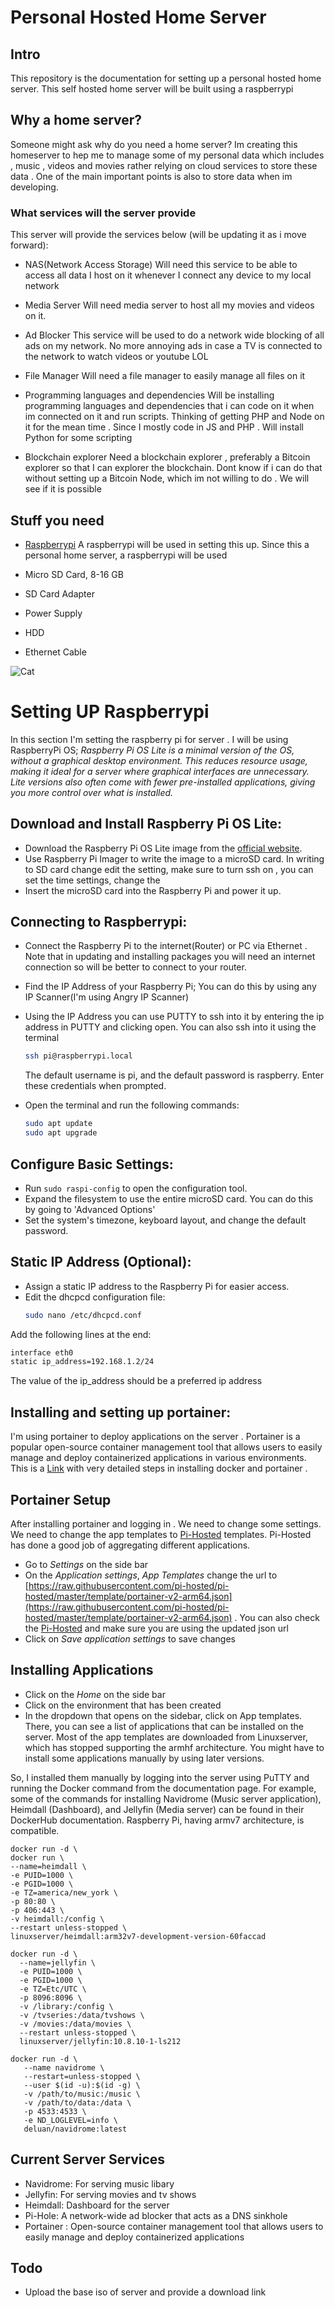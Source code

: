 # Personal Hosted Home Server 

## Intro
This repository is the documentation for setting up a personal hosted home server. This self hosted home server will be built using a raspberrypi 

## Why a home server? 
Someone might ask why do you need a home server? Im creating this homeserver to hep me to manage some of my personal data which includes , music , videos and movies rather relying on cloud services to store these data . One of the main important points is also to store data when im developing.

### What services will the server provide 
This server will provide the services below (will be updating it as i move forward):
- NAS(Network Access Storage)
  Will need this service to be able to access all data I host on it whenever I connect any device to my local network

- Media Server
  Will need media server to host all my movies and videos on it.

- Ad Blocker
  This service will be used to do a network wide blocking of all ads on my network. No more annoying ads in case a TV is connected to the network to watch videos or youtube LOL

- File Manager 
  Will need a file manager to easily manage all files on it 

- Programming languages and dependencies
  Will be installing programming languages and dependencies that i can code on it when im connected on it and run scripts. Thinking of getting PHP and Node on it for the mean time . Since I mostly code in JS and PHP . Will install Python for some scripting 

- Blockchain explorer 
  Need a blockchain explorer , preferably a Bitcoin explorer so that I can explorer the blockchain. Dont know if i can do that without setting up a Bitcoin Node, which im not willing to do . We will see if it is possible

## Stuff you need

- [Raspberrypi](https://www.raspberrypi.com/) 
  A raspberrypi will be used in setting this up. Since this a personal home server, a raspberrypi will be used

- Micro SD Card, 8-16 GB
- SD Card Adapter 
- Power Supply 
- HDD 
- Ethernet Cable 

![Cat](images/things_you_need.png)

# Setting UP Raspberrypi

In this section I'm setting the raspberry pi for server . I will be using RaspberryPi OS; *Raspberry Pi OS Lite is a minimal version of the OS, without a graphical desktop environment. This reduces resource usage, making it ideal for a server where graphical interfaces are unnecessary. Lite versions also often come with fewer pre-installed applications, giving you more control over what is installed.*

## Download and Install Raspberry Pi OS Lite:

- Download the Raspberry Pi OS Lite image from the [official website](https://www.raspberrypi.org/software/operating-systems/).
- Use Raspberry Pi Imager to write the image to a microSD card. In writing to SD card change edit the setting, make sure to turn ssh on , you can set the time settings, change the 
- Insert the microSD card into the Raspberry Pi and power it up.

## Connecting to Raspberrypi:

- Connect the Raspberry Pi to the internet(Router) or PC via Ethernet . Note that in updating and installing packages you will need an internet connection so will be better to connect to your router.
- Find the IP Address of your Raspberry Pi; You can do this by using any IP Scanner(I'm using Angry IP Scanner)
- Using the IP Address you can use PUTTY to ssh into it by entering the ip address in PUTTY and clicking open. You can also ssh into it using the terminal 
  ```bash
  ssh pi@raspberrypi.local
  ```
  The default username is pi, and the default password is raspberry. Enter these credentials when prompted.

- Open the terminal and run the following commands:
  ```bash
  sudo apt update
  sudo apt upgrade
  ```

## Configure Basic Settings:

- Run ```sudo raspi-config``` to open the configuration tool.
- Expand the filesystem to use the entire microSD card. You can do this by going to 'Advanced Options'
- Set the system's timezone, keyboard layout, and change the default password.

## Static IP Address (Optional):

- Assign a static IP address to the Raspberry Pi for easier access.
- Edit the dhcpcd configuration file:
  ```bash
  sudo nano /etc/dhcpcd.conf
  ```
Add the following lines at the end:
  ```bash
  interface eth0
  static ip_address=192.168.1.2/24
  ```
The value of the ip_address should be a preferred ip address

## Installing and setting up portainer:

I'm using portainer to deploy applications on the server . Portainer is a popular open-source container management tool that allows users to easily manage and deploy containerized applications in various environments. This is a [Link](https://pimylifeup.com/raspberry-pi-portainer/) with very detailed steps in installing docker and portainer .


## Portainer Setup 

After installing portainer and logging in . We need to change some settings. We need to change the app templates to [Pi-Hosted](https://github.com/novaspirit/pi-hosted) templates. Pi-Hosted has done a good job of aggregating different applications.

- Go to *Settings* on the side bar
- On the *Application settings*, *App Templates* change the url to [https://raw.githubusercontent.com/pi-hosted/pi-hosted/master/template/portainer-v2-arm64.json](https://raw.githubusercontent.com/pi-hosted/pi-hosted/master/template/portainer-v2-arm64.json) . You can also check the [Pi-Hosted](https://github.com/novaspirit/pi-hosted) and make sure you are using the updated json url
- Click on *Save application settings* to save changes

## Installing Applications

- Click on the *Home* on the side bar
- Click on the environment that has been created 
- In the dropdown that opens on the sidebar, click on App templates. There, you can see a list of applications that can be installed on the server. Most of the app templates are downloaded from Linuxserver, which has stopped supporting the armhf architecture. You might have to install some applications manually by using later versions.

So, I installed them manually by logging into the server using PuTTY and running the Docker command from the documentation page. For example, some of the commands for installing Navidrome (Music server application), Heimdall (Dashboard), and Jellyfin (Media server) can be found in their DockerHub documentation. Raspberry Pi, having armv7 architecture, is compatible.

```
docker run -d \
docker run \
--name=heimdall \
-e PUID=1000 \
-e PGID=1000 \
-e TZ=america/new_york \
-p 80:80 \
-p 406:443 \
-v heimdall:/config \
--restart unless-stopped \
linuxserver/heimdall:arm32v7-development-version-60faccad
```

```
docker run -d \
  --name=jellyfin \
  -e PUID=1000 \
  -e PGID=1000 \
  -e TZ=Etc/UTC \
  -p 8096:8096 \
  -v /library:/config \
  -v /tvseries:/data/tvshows \
  -v /movies:/data/movies \
  --restart unless-stopped \
  linuxserver/jellyfin:10.8.10-1-ls212
```

```
docker run -d \
   --name navidrome \
   --restart=unless-stopped \
   --user $(id -u):$(id -g) \
   -v /path/to/music:/music \
   -v /path/to/data:/data \
   -p 4533:4533 \
   -e ND_LOGLEVEL=info \
   deluan/navidrome:latest
```
## Current Server Services

- Navidrome: For serving music libary 
- Jellyfin: For serving movies and tv shows
- Heimdall: Dashboard for the server
- Pi-Hole: A network-wide ad blocker that acts as a DNS sinkhole
- Portainer : Open-source container management tool that allows users to easily manage and deploy containerized applications

## Todo

- Upload the base iso of server and provide a download link 
